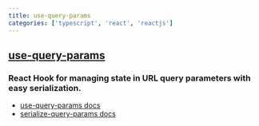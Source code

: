 ```yaml
---
title: use-query-params
categories: ['typescript', 'react', 'reactjs']
---
```

## [use-query-params](https://github.com/pbeshai/use-query-params)

### React Hook for managing state in URL query parameters with easy serialization.


* [use-query-params docs](/packages/use-query-params/#readme)
* [serialize-query-params docs](/packages/serialize-query-params/#readme)

